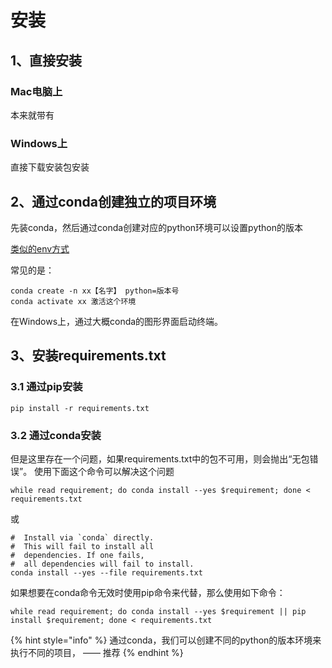 # 安装

## 1、直接安装

### Mac电脑上

本来就带有



### Windows上

直接下载安装包安装



## 2、通过conda创建独立的项目环境

先装conda，然后通过conda创建对应的python环境可以设置python的版本

[类似的env方式](https://docs.python.org/zh-cn/3/tutorial/venv.html)

常见的是：

```
conda create -n xx【名字】 python=版本号
conda activate xx 激活这个环境
```

在Windows上，通过大概conda的图形界面启动终端。



## 3、安装requirements.txt

### 3.1 通过pip安装

```
pip install -r requirements.txt
```

### 3.2 通过conda安装



但是这里存在一个问题，如果requirements.txt中的包不可用，则会抛出“无包错误”。 使用下面这个命令可以解决这个问题

```
while read requirement; do conda install --yes $requirement; done < requirements.txt
```

或

```
#  Install via `conda` directly.
#  This will fail to install all
#  dependencies. If one fails,
#  all dependencies will fail to install.
conda install --yes --file requirements.txt
```

如果想要在conda命令无效时使用pip命令来代替，那么使用如下命令：

```
while read requirement; do conda install --yes $requirement || pip install $requirement; done < requirements.txt 
```



{% hint style="info" %}
通过conda，我们可以创建不同的python的版本环境来执行不同的项目， —— 推荐
{% endhint %}



